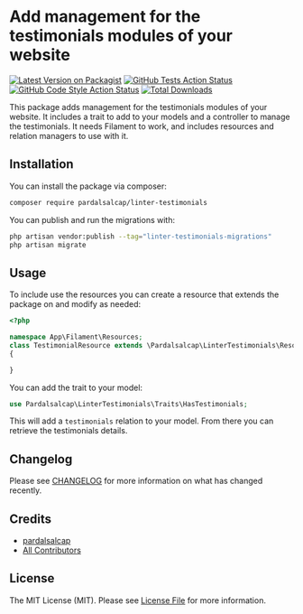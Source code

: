 # Add management for the testimonials modules of your website

[![Latest Version on Packagist](https://img.shields.io/packagist/v/pardalsalcap/linter-testimonials.svg?style=flat-square)](https://packagist.org/packages/pardalsalcap/linter-testimonials)
[![GitHub Tests Action Status](https://img.shields.io/github/actions/workflow/status/pardalsalcap/linter-testimonials/run-tests.yml?branch=main&label=tests&style=flat-square)](https://github.com/pardalsalcap/linter-testimonials/actions?query=workflow%3Arun-tests+branch%3Amain)
[![GitHub Code Style Action Status](https://img.shields.io/github/actions/workflow/status/pardalsalcap/linter-testimonials/fix-php-code-style-issues.yml?branch=main&label=code%20style&style=flat-square)](https://github.com/pardalsalcap/linter-testimonials/actions?query=workflow%3A"Fix+PHP+code+style+issues"+branch%3Amain)
[![Total Downloads](https://img.shields.io/packagist/dt/pardalsalcap/linter-testimonials.svg?style=flat-square)](https://packagist.org/packages/pardalsalcap/linter-testimonials)

This package adds management for the testimonials modules of your website. It includes a trait to add to your models and a controller to manage the testimonials.
It needs Filament to work, and includes resources and relation managers to use with it.

## Installation

You can install the package via composer:

```bash
composer require pardalsalcap/linter-testimonials
```

You can publish and run the migrations with:

```bash
php artisan vendor:publish --tag="linter-testimonials-migrations"
php artisan migrate
```


## Usage

To include use the resources you can create a resource that extends the package on and modify as needed:

```php
<?php

namespace App\Filament\Resources;
class TestimonialResource extends \Pardalsalcap\LinterTestimonials\Resources\TestimonialResource
{

}
```

You can add the trait to your model:

```php
use Pardalsalcap\LinterTestimonials\Traits\HasTestimonials;
```

This will add a `testimonials` relation to your model. From there you can retrieve the testimonials details.

## Changelog

Please see [CHANGELOG](CHANGELOG.md) for more information on what has changed recently.

## Credits

- [pardalsalcap](https://github.com/pardalsalcap)
- [All Contributors](../../contributors)

## License

The MIT License (MIT). Please see [License File](LICENSE.md) for more information.
